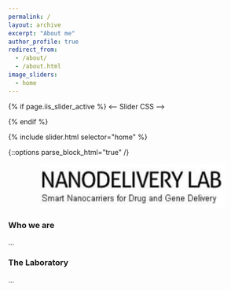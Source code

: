 ```yaml
---
permalink: /
layout: archive
excerpt: "About me"
author_profile: true
redirect_from:
  - /about/
  - /about.html
image_sliders:
  - home
---
```


{% if page.iis_slider_active %}
  <-- Slider CSS -->
  <link rel="stylesheet" href="{{ "/path/to/ideal-image-slider.css" | https://github.com/lucadigiacomo51/nano_test_01.github.io/tree/master/SliderMaster }}">
  <link rel="stylesheet" href="{{ "/path/to/themes/default.css" | https://github.com/lucadigiacomo51/nano_test_01.github.io/tree/master/SliderMaster/themes/default }}">
{% endif %}

{% include slider.html selector="home" %}

{::options parse_block_html="true" /}

<div style="text-align: center">
<img src='./images/logo_lab_cut.jpg' style='width: 75%'>
</div>

<body align="justify">


### Who we are

...

### The Laboratory

...
